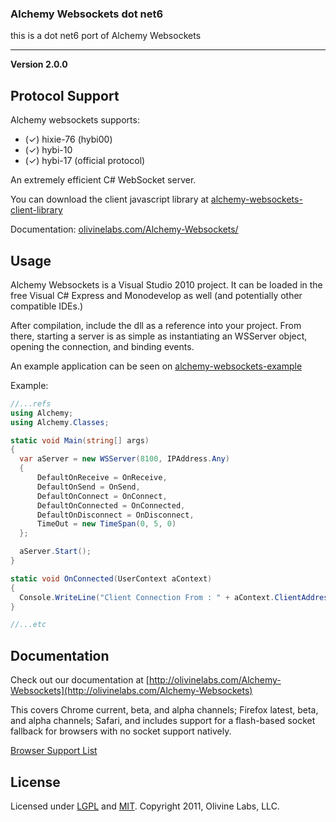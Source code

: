 ### Alchemy Websockets dot net6 

this is a dot net6 port of Alchemy Websockets

---

**Version 2.0.0**

## Protocol Support

Alchemy websockets supports:

* (✓) hixie-76 (hybi00)
* (✓) hybi-10
* (✓) hybi-17 (official protocol)


An extremely efficient C# WebSocket server.

You can download the client javascript library at [alchemy-websockets-client-library](https://github.com/Olivine-Labs/Alchemy-Websockets-Client-Library)

Documentation: [olivinelabs.com/Alchemy-Websockets/](http://olivinelabs.com/Alchemy-Websockets/)

## Usage

Alchemy Websockets is a Visual Studio 2010 project. It can be loaded in the free
Visual C# Express and Monodevelop as well (and potentially other compatible IDEs.)

After compilation, include the dll as a reference into your project. From there,
starting a server is as simple as instantiating an WSServer object, opening the 
connection, and binding events.

An example application can be seen on [alchemy-websockets-example](https://github.com/Olivine-Labs/Alchemy-Websockets-Example)

Example:

```csharp
//...refs
using Alchemy;
using Alchemy.Classes;

static void Main(string[] args)
{
  var aServer = new WSServer(8100, IPAddress.Any)
  {
      DefaultOnReceive = OnReceive,
      DefaultOnSend = OnSend,
      DefaultOnConnect = OnConnect,
      DefaultOnConnected = OnConnected,
      DefaultOnDisconnect = OnDisconnect,
      TimeOut = new TimeSpan(0, 5, 0)
  };

  aServer.Start();
}

static void OnConnected(UserContext aContext)
{
  Console.WriteLine("Client Connection From : " + aContext.ClientAddress.ToString());
}

//...etc
```

## Documentation
Check out our documentation at [http://olivinelabs.com/Alchemy-Websockets](http://olivinelabs.com/Alchemy-Websockets)


This covers Chrome current, beta, and alpha channels; Firefox
latest, beta, and alpha channels; Safari, and includes support
for a flash-based socket fallback for browsers with no socket 
support natively.

[Browser Support List](http://en.wikipedia.org/wiki/WebSocket#Browser_support)

## License
Licensed under [LGPL](http://www.gnu.org/licenses/lgpl.html) and
[MIT](http://www.opensource.org/licenses/mit-license.php).
Copyright 2011, Olivine Labs, LLC.
